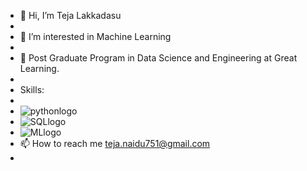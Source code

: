 - 👋 Hi, I’m Teja Lakkadasu
- 
- 👀 I’m interested in Machine Learning
- 
- 🌱 Post Graduate Program in Data Science and Engineering at Great Learning.
- 
- Skills:
- 
- ![pythonlogo](https://user-images.githubusercontent.com/89196090/172143914-5cc9dd0c-3096-4b42-957a-c3ab7af0d2b3.jpg) 
- ![SQLlogo](https://user-images.githubusercontent.com/89196090/172144130-6a89e751-2efa-45c2-9812-0d9458555daf.png)
- ![MLlogo](https://user-images.githubusercontent.com/89196090/172144375-77cf8824-c602-4d7a-a162-09ee96c1cb88.png)
- 📫 How to reach me teja.naidu751@gmail.com
- 

<!---
TejaLakkadasu/TejaLakkadasu is a ✨ special ✨ repository because its `README.md` (this file) appears on your GitHub profile.
You can click the Preview link to take a look at your changes.
--->



